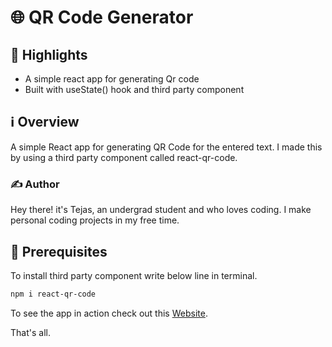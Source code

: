 # 🌐 QR Code Generator

## 🌟 Highlights

- A simple react app for generating Qr code
- Built with useState() hook and third party component


## ℹ️ Overview

A simple React app for generating QR Code for the entered text.
I made this by using a third party component called react-qr-code.


### ✍️ Author

Hey there! it's Tejas, an undergrad student and who loves coding. I make personal coding projects in my free time.


## 🚀 Prerequisites

To install third party component write below line in terminal.

```bash
npm i react-qr-code
```

To see the app in action check out this [Website](https://keen-ganache-26a5c1.netlify.app/).

That's all.
